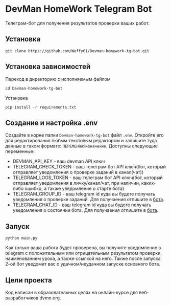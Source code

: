 # DevMan HomeWork Telegram Bot

Телеграм-бот для получения результатов проверки ваших работ.

## Установка

```commandline
git clone https://github.com/Weffy61/Devman-homework-tg-bot.git
```

## Установка зависимостей
Переход в директорию с исполняемым файлом

```commandline
cd Devman-homework-tg-bot
```

Установка
```commandline
pip install -r requirements.txt
```

## Создание и настройка .env

Создайте в корне папки `Devman-homework-tg-bot` файл `.env`. Откройте его для редактирования любым текстовым редактором
и запишите туда данные в таком формате: `ПЕРЕМЕННАЯ=значение`.
Доступны следующие переменные:
 - DEVMAN_API_KEY - ваш devman API ключ 
 - TELEGRAM_CHECK_TOKEN - ваш телеграм бот API ключ(бот, который отправляет уведомления о проверке заданий в канал(чат))
 - TELEGRAM_LOGS_TOKEN - ваш телеграм бот API ключ(бот, который отправляет уведомления в личку/канал/чат, при наличии, 
каких-либо ошибко, а также уведомление о старте бота)
 - TELEGRAM_GROUP_ID - ваш telegram id куда вы будете получать уведомления о  проверке заданий. Для получаения отпишите 
в [бота](https://telegram.me/userinfobot).
 - TELEGRAM_CHAT_ID - ваш telegram id  куда вы будете получать уведомления о  состоянии бота. Для получаения отпишите в 
[бота](https://telegram.me/userinfobot).
 
## Запуск

```commandline
python main.py
```

Как только ваша работа будет проверена, вы получите уведомление в telegram с положительным или отрицательным
результатом проверки, наименованием урока, а также ссылкой на него.  Также после запуска 2-ой бот уведомит вас о 
удачном/неудачном запуске основного бота.

## Цели проекта
Код написан в образовательных целях на онлайн-курсе для веб-разработчиков dvmn.org.

